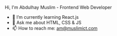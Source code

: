 Hi, I'm Abdulhay Muslim - Frontend Web Developer

- 🌱 I’m currently learning React.js
- 💬 Ask me about HTML, CSS & JS
- 📫 How to reach me: am@muslimict.com
